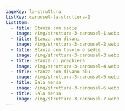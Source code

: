 ```yaml
---
pageKey: la-struttura
listKey: carousel-la-struttura-2
listItem:
  - title: Stanza con sedie
    image: /img/struttura-3-carousel-1.webp
  - title: Stanza con divani
    image: /img/struttura-3-carousel-2.webp
  - title: Stanza con tavolo e sedie
    image: /img/struttura-3-carousel-3.webp
  - title: Stanza di preghiera
    image: /img/struttura-3-carousel-4.webp
  - title: Stanza con divano blu
    image: /img/struttura-3-carousel-5.webp
  - title: Sala mensa
    image: /img/struttura-3-carousel-6.webp
  - title: Sala mensa
    image: /img/struttura-3-carousel-7.webp
---
```

